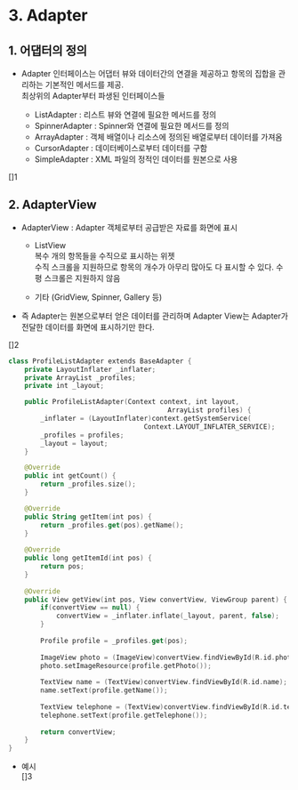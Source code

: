 # 3. Adapter


## 1. 어댑터의 정의
- Adapter 인터페이스는 어댑터 뷰와 데이터간의 연결을 제공하고 항목의 집합을 관리하는 기본적인 메서드를 제공.<br>
최상위의 Adapter부터 파생된 인터페이스들<br>

    * ListAdapter : 리스트 뷰와 연결에 필요한 메서드를 정의<br>
    * SpinnerAdapter : Spinner와 연결에 필요한 메서드를 정의<br>
    * ArrayAdapter : 객체 배열이나 리소스에 정의된 배열로부터 데이터를 가져옴<br>
    * CursorAdapter : 데이터베이스로부터 데이터를 구함<br>
    * SimpleAdapter : XML 파일의 정적인 데이터를 원본으로 사용<br>

[]1

## 2. AdapterView
- AdapterView : Adapter 객체로부터 공급받은 자료를 화면에 표시 
  * ListView<br>
    복수 개의 항목들을 수직으로 표시하는 위젯<br>
    수직 스크롤을 지원하므로 항목의 개수가 아무리 많아도 다 표시할 수 있다.
    수평 스크롤은 지원하지 않음

  * 기타 (GridView, Spinner, Gallery 등)

- 즉 Adapter는 원본으로부터 얻은 데이터를 관리하며 Adapter View는 Adapter가 전달한 데이터를 화면에 표시하기만 한다.

[]2

```kotlin
class ProfileListAdapter extends BaseAdapter {
    private LayoutInflater _inflater;
    private ArrayList _profiles;
    private int _layout;

    public ProfileListAdapter(Context context, int layout, 
                                        ArrayList profiles) {
        _inflater = (LayoutInflater)context.getSystemService(
                                  Context.LAYOUT_INFLATER_SERVICE);
        _profiles = profiles;
        _layout = layout;
    }

    @Override
    public int getCount() {
        return _profiles.size();
    }

    @Override
    public String getItem(int pos) {
        return _profiles.get(pos).getName();
    }
 
    @Override
    public long getItemId(int pos) {
        return pos;
    }
 
    @Override 
    public View getView(int pos, View convertView, ViewGroup parent) {
        if(convertView == null) {
            convertView = _inflater.inflate(_layout, parent, false);
        }
  
        Profile profile = _profiles.get(pos);
  
        ImageView photo = (ImageView)convertView.findViewById(R.id.photo);
        photo.setImageResource(profile.getPhoto());
  
        TextView name = (TextView)convertView.findViewById(R.id.name);
        name.setText(profile.getName());
  
        TextView telephone = (TextView)convertView.findViewById(R.id.telephone);
        telephone.setText(profile.getTelephone());
  
        return convertView;
    }
}
```
- 예시<Br>
  []3